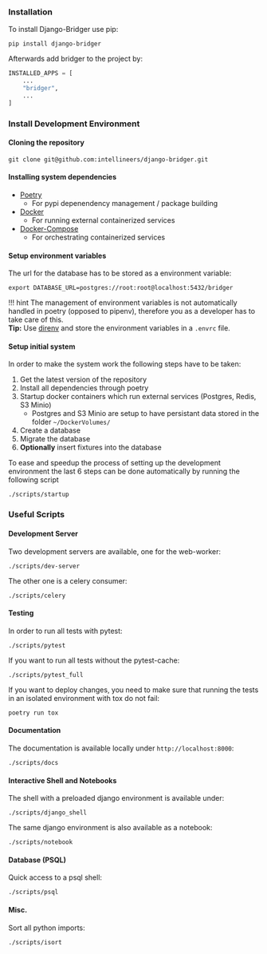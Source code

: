 ### Installation

To install Django-Bridger use pip:

    pip install django-bridger

Afterwards add bridger to the project by:

```python
INSTALLED_APPS = [
    ...
    "bridger",
    ...
]
```

### Install Development Environment

#### Cloning the repository

    git clone git@github.com:intellineers/django-bridger.git

#### Installing system dependencies

* [Poetry](https://python-poetry.org/docs/#installation)
    * For pypi depenendency management / package building
* [Docker](https://docs.docker.com/get-docker/)
    * For running external containerized services
* [Docker-Compose](https://docs.docker.com/compose/install/)
    * For orchestrating containerized services


#### Setup environment variables

The url for the database has to be stored as a environment variable:

    export DATABASE_URL=postgres://root:root@localhost:5432/bridger

!!! hint
    The management of environment variables is not automatically handled in poetry (opposed to pipenv), therefore you as a developer has to take care of this.  
    **Tip:** Use [direnv](https://direnv.net/) and store the environment variables in a `.envrc` file.

#### Setup initial system

In order to make the system work the following steps have to be taken:

1. Get the latest version of the repository
1. Install all dependencies through poetry
1. Startup docker containers which run external services (Postgres, Redis, S3 Minio)
    * Postgres and S3 Minio are setup to have persistant data stored in the folder `~/DockerVolumes/`
1. Create a database
1. Migrate the database
1. **Optionally** insert fixtures into the database

To ease and speedup the process of setting up the development environment the last 6 steps can be done automatically by running the following script

    ./scripts/startup

### Useful Scripts

#### Development Server

Two development servers are available, one for the web-worker:

    ./scripts/dev-server

The other one is a celery consumer:

    ./scripts/celery


#### Testing

In order to run all tests with pytest:

    ./scripts/pytest

If you want to run all tests without the pytest-cache:

    ./scripts/pytest_full

If you want to deploy changes, you need to make sure that running the tests in an isolated environment with tox do not fail:

    poetry run tox


#### Documentation

The documentation is available locally under `http://localhost:8000`:

    ./scripts/docs

#### Interactive Shell and Notebooks

The shell with a preloaded django environment is available under:

    ./scripts/django_shell

The same django environment is also available as a notebook:

    ./scripts/notebook

#### Database (PSQL)

Quick access to a psql shell:

    ./scripts/psql

#### Misc.

Sort all python imports:

    ./scripts/isort

